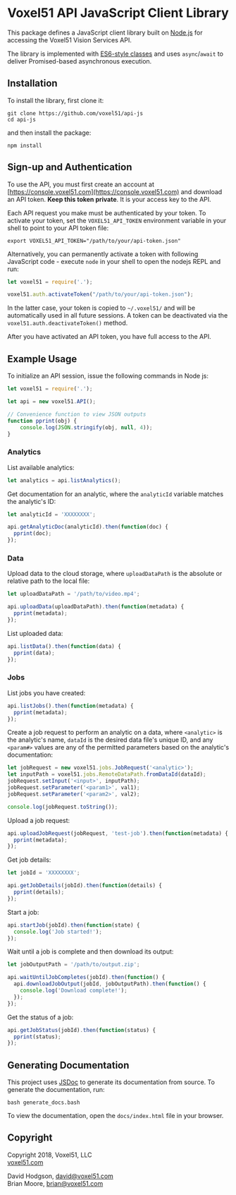 # Voxel51 API JavaScript Client Library

This package defines a JavaScript client library built on
[Node.js](https://nodejs.org/en) for accessing the Voxel51 Vision Services API.

The library is implemented with
[ES6-style classes](http://es6-features.org/#ClassDefinition) and uses
`async`/`await` to deliver Promised-based asynchronous execution.


## Installation

To install the library, first clone it:

```shell
git clone https://github.com/voxel51/api-js
cd api-js
```

and then install the package:

```shell
npm install
```


## Sign-up and Authentication

To use the API, you must first create an account at
[https://console.voxel51.com](https://console.voxel51.com) and download an API
token. **Keep this token private**. It is your access key to the API.

Each API request you make must be authenticated by your token. To activate your
token, set the `VOXEL51_API_TOKEN` environment variable in your shell to point
to your API token file:

```shell
export VOXEL51_API_TOKEN="/path/to/your/api-token.json"
```

Alternatively, you can permanently activate a token with following JavaScript code -
execute `node` in your shell to open the nodejs REPL and run:

```js
let voxel51 = require('.');

voxel51.auth.activateToken("/path/to/your/api-token.json");
```

In the latter case, your token is copied to `~/.voxel51/` and will be
automatically used in all future sessions. A token can be deactivated via the
`voxel51.auth.deactivateToken()` method.

After you have activated an API token, you have full access to the API.


## Example Usage

To initialize an API session, issue the following commands in Node js:

```js
let voxel51 = require('.');

let api = new voxel51.API();

// Convenience function to view JSON outputs
function pprint(obj) {
    console.log(JSON.stringify(obj, null, 4));
}
```

### Analytics

List available analytics:

```js
let analytics = api.listAnalytics();
```

Get documentation for an analytic, where the `analyticId` variable matches the analytic's ID:

```js
let analyticId = 'XXXXXXXX';

api.getAnalyticDoc(analyticId).then(function(doc) {
  pprint(doc);
});
```

### Data

Upload data to the cloud storage, where `uploadDataPath` is the absolute or relative path to the local file:

```js
let uploadDataPath = '/path/to/video.mp4';

api.uploadData(uploadDataPath).then(function(metadata) {
  pprint(metadata);
});
```

List uploaded data:

```js
api.listData().then(function(data) {
  pprint(data);
});
```

### Jobs

List jobs you have created:

```js
api.listJobs().then(function(metadata) {
  pprint(metadata);
});
```

Create a job request to perform an analytic on a data, where `<analytic>` is the analytic's name, `dataId` is the desired data file's unique ID, and any `<param#>` values are any of the permitted parameters based on the analytic's documentation:

```js
let jobRequest = new voxel51.jobs.JobRequest('<analytic>');
let inputPath = voxel51.jobs.RemoteDataPath.fromDataId(dataId);
jobRequest.setInput('<input>', inputPath);
jobRequest.setParameter('<param1>', val1);
jobRequest.setParameter('<param2>', val2);

console.log(jobRequest.toString());
```

Upload a job request:

```js
api.uploadJobRequest(jobRequest, 'test-job').then(function(metadata) {
  pprint(metadata);
});
```

Get job details:

```js
let jobId = 'XXXXXXXX';

api.getJobDetails(jobId).then(function(details) {
  pprint(details);
});
```

Start a job:

```js
api.startJob(jobId).then(function(state) {
  console.log('Job started!');
});
```

Wait until a job is complete and then download its output:

```js
let jobOutputPath = '/path/to/output.zip';

api.waitUntilJobCompletes(jobId).then(function() {
  api.downloadJobOutput(jobId, jobOutputPath).then(function() {
    console.log('Download complete!');
  });
});
```

Get the status of a job:

```js
api.getJobStatus(jobId).then(function(status) {
  pprint(status);
});
```


## Generating Documentation

This project uses [JSDoc](https://github.com/jsdoc3/jsdoc) to generate its
documentation from source. To generate the documentation, run:

```shell
bash generate_docs.bash
```

To view the documentation, open the `docs/index.html` file in your browser.


## Copyright

Copyright 2018, Voxel51, LLC<br>
[voxel51.com](https://voxel51.com)

David Hodgson, david@voxel51.com<br>
Brian Moore, brian@voxel51.com
